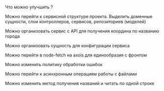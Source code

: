 Что можно улучшить ?

Можно перейти к сервисной структуре проекта. Выделить доменные сущности, слои контроллеров, сервисов, репозиториев (моделей)

Можно организовать сервис с API для получения координа по названию города

Можно организовать сущность для конфигурации сервиса

Можно перейти в node-fetch на axois для единообразия с фронтом

Можно изменить политику обработки ошибок

Можно перейти к асинхронным операциям работы с файлами

Можно изменить метод получения названий и читать по одной строке
